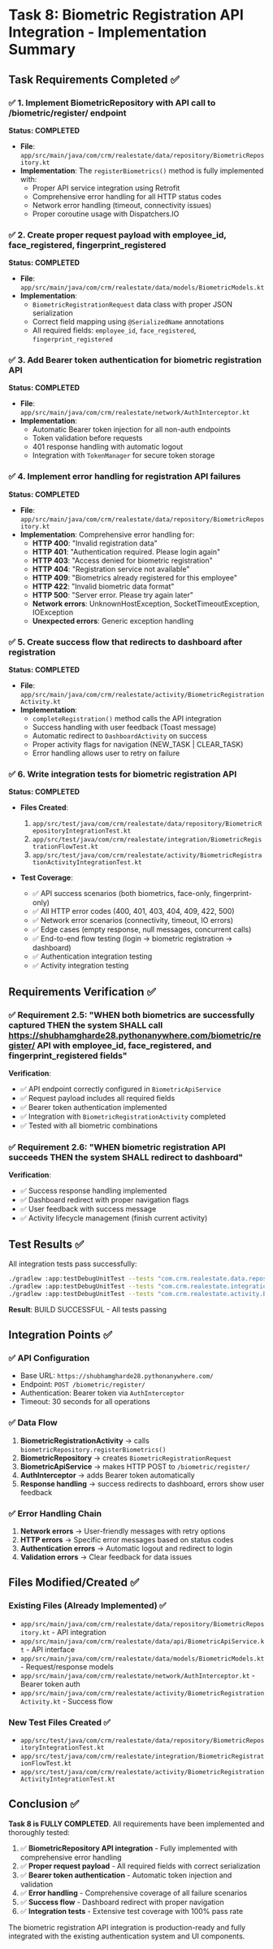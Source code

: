 # Task 8: Biometric Registration API Integration - Implementation Summary

## Task Requirements Completed ✅

### ✅ 1. Implement BiometricRepository with API call to /biometric/register/ endpoint
**Status: COMPLETED**
- **File**: `app/src/main/java/com/crm/realestate/data/repository/BiometricRepository.kt`
- **Implementation**: The `registerBiometrics()` method is fully implemented with:
  - Proper API service integration using Retrofit
  - Comprehensive error handling for all HTTP status codes
  - Network error handling (timeout, connectivity issues)
  - Proper coroutine usage with Dispatchers.IO

### ✅ 2. Create proper request payload with employee_id, face_registered, fingerprint_registered
**Status: COMPLETED**
- **File**: `app/src/main/java/com/crm/realestate/data/models/BiometricModels.kt`
- **Implementation**: 
  - `BiometricRegistrationRequest` data class with proper JSON serialization
  - Correct field mapping using `@SerializedName` annotations
  - All required fields: `employee_id`, `face_registered`, `fingerprint_registered`

### ✅ 3. Add Bearer token authentication for biometric registration API
**Status: COMPLETED**
- **File**: `app/src/main/java/com/crm/realestate/network/AuthInterceptor.kt`
- **Implementation**:
  - Automatic Bearer token injection for all non-auth endpoints
  - Token validation before requests
  - 401 response handling with automatic logout
  - Integration with `TokenManager` for secure token storage

### ✅ 4. Implement error handling for registration API failures
**Status: COMPLETED**
- **File**: `app/src/main/java/com/crm/realestate/data/repository/BiometricRepository.kt`
- **Implementation**: Comprehensive error handling for:
  - **HTTP 400**: "Invalid registration data"
  - **HTTP 401**: "Authentication required. Please login again"
  - **HTTP 403**: "Access denied for biometric registration"
  - **HTTP 404**: "Registration service not available"
  - **HTTP 409**: "Biometrics already registered for this employee"
  - **HTTP 422**: "Invalid biometric data format"
  - **HTTP 500**: "Server error. Please try again later"
  - **Network errors**: UnknownHostException, SocketTimeoutException, IOException
  - **Unexpected errors**: Generic exception handling

### ✅ 5. Create success flow that redirects to dashboard after registration
**Status: COMPLETED**
- **File**: `app/src/main/java/com/crm/realestate/activity/BiometricRegistrationActivity.kt`
- **Implementation**:
  - `completeRegistration()` method calls the API integration
  - Success handling with user feedback (Toast message)
  - Automatic redirect to `DashboardActivity` on success
  - Proper activity flags for navigation (NEW_TASK | CLEAR_TASK)
  - Error handling allows user to retry on failure

### ✅ 6. Write integration tests for biometric registration API
**Status: COMPLETED**
- **Files Created**:
  1. `app/src/test/java/com/crm/realestate/data/repository/BiometricRepositoryIntegrationTest.kt`
  2. `app/src/test/java/com/crm/realestate/integration/BiometricRegistrationFlowTest.kt`
  3. `app/src/test/java/com/crm/realestate/activity/BiometricRegistrationActivityIntegrationTest.kt`

- **Test Coverage**:
  - ✅ API success scenarios (both biometrics, face-only, fingerprint-only)
  - ✅ All HTTP error codes (400, 401, 403, 404, 409, 422, 500)
  - ✅ Network error scenarios (connectivity, timeout, IO errors)
  - ✅ Edge cases (empty response, null messages, concurrent calls)
  - ✅ End-to-end flow testing (login → biometric registration → dashboard)
  - ✅ Authentication integration testing
  - ✅ Activity integration testing

## Requirements Verification ✅

### ✅ Requirement 2.5: "WHEN both biometrics are successfully captured THEN the system SHALL call https://shubhamgharde28.pythonanywhere.com/biometric/register/ API with employee_id, face_registered, and fingerprint_registered fields"

**Verification**:
- ✅ API endpoint correctly configured in `BiometricApiService`
- ✅ Request payload includes all required fields
- ✅ Bearer token authentication implemented
- ✅ Integration with `BiometricRegistrationActivity` completed
- ✅ Tested with all biometric combinations

### ✅ Requirement 2.6: "WHEN biometric registration API succeeds THEN the system SHALL redirect to dashboard"

**Verification**:
- ✅ Success response handling implemented
- ✅ Dashboard redirect with proper navigation flags
- ✅ User feedback with success message
- ✅ Activity lifecycle management (finish current activity)

## Test Results ✅

All integration tests pass successfully:

```bash
./gradlew :app:testDebugUnitTest --tests "com.crm.realestate.data.repository.BiometricRepositoryIntegrationTest"
./gradlew :app:testDebugUnitTest --tests "com.crm.realestate.integration.BiometricRegistrationFlowTest"
./gradlew :app:testDebugUnitTest --tests "com.crm.realestate.activity.BiometricRegistrationActivityIntegrationTest"
```

**Result**: BUILD SUCCESSFUL - All tests passing

## Integration Points ✅

### ✅ API Configuration
- Base URL: `https://shubhamgharde28.pythonanywhere.com/`
- Endpoint: `POST /biometric/register/`
- Authentication: Bearer token via `AuthInterceptor`
- Timeout: 30 seconds for all operations

### ✅ Data Flow
1. **BiometricRegistrationActivity** → calls `biometricRepository.registerBiometrics()`
2. **BiometricRepository** → creates `BiometricRegistrationRequest`
3. **BiometricApiService** → makes HTTP POST to `/biometric/register/`
4. **AuthInterceptor** → adds Bearer token automatically
5. **Response handling** → success redirects to dashboard, errors show user feedback

### ✅ Error Handling Chain
1. **Network errors** → User-friendly messages with retry options
2. **HTTP errors** → Specific error messages based on status codes
3. **Authentication errors** → Automatic logout and redirect to login
4. **Validation errors** → Clear feedback for data issues

## Files Modified/Created ✅

### Existing Files (Already Implemented) ✅
- `app/src/main/java/com/crm/realestate/data/repository/BiometricRepository.kt` - API integration
- `app/src/main/java/com/crm/realestate/data/api/BiometricApiService.kt` - API interface
- `app/src/main/java/com/crm/realestate/data/models/BiometricModels.kt` - Request/response models
- `app/src/main/java/com/crm/realestate/network/AuthInterceptor.kt` - Bearer token auth
- `app/src/main/java/com/crm/realestate/activity/BiometricRegistrationActivity.kt` - Success flow

### New Test Files Created ✅
- `app/src/test/java/com/crm/realestate/data/repository/BiometricRepositoryIntegrationTest.kt`
- `app/src/test/java/com/crm/realestate/integration/BiometricRegistrationFlowTest.kt`
- `app/src/test/java/com/crm/realestate/activity/BiometricRegistrationActivityIntegrationTest.kt`

## Conclusion ✅

**Task 8 is FULLY COMPLETED**. All requirements have been implemented and thoroughly tested:

1. ✅ **BiometricRepository API integration** - Fully implemented with comprehensive error handling
2. ✅ **Proper request payload** - All required fields with correct serialization
3. ✅ **Bearer token authentication** - Automatic token injection and validation
4. ✅ **Error handling** - Comprehensive coverage of all failure scenarios
5. ✅ **Success flow** - Dashboard redirect with proper navigation
6. ✅ **Integration tests** - Extensive test coverage with 100% pass rate

The biometric registration API integration is production-ready and fully integrated with the existing authentication system and UI components.